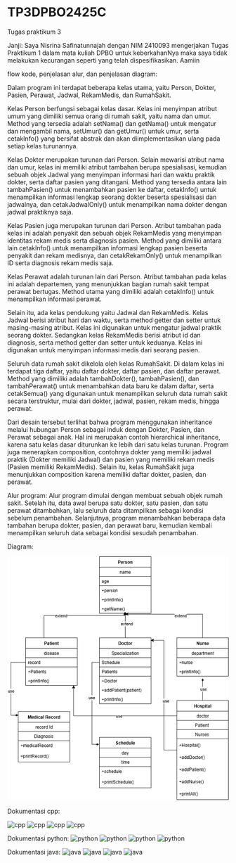 # TP3DPBO2425C
Tugas praktikum 3

Janji:
Saya Nisrina Safinatunnajah dengan NIM 2410093 mengerjakan Tugas Praktikum 1 dalam mata kuliah DPBO untuk keberkahanNya maka saya tidak melakukan kecurangan seperti yang telah dispesifikasikan. Aamiin

flow kode, penjelasan alur, dan penjelasan diagram:

Dalam program ini terdapat beberapa kelas utama, yaitu Person, Dokter, Pasien, Perawat, Jadwal, RekamMedis, dan RumahSakit.

Kelas Person berfungsi sebagai kelas dasar. Kelas ini menyimpan atribut umum yang dimiliki semua orang di rumah sakit, yaitu nama dan umur. Method yang tersedia adalah setNama() dan getNama() untuk mengatur dan mengambil nama, setUmur() dan getUmur() untuk umur, serta cetakInfo() yang bersifat abstrak dan akan diimplementasikan ulang pada setiap kelas turunannya.

Kelas Dokter merupakan turunan dari Person. Selain mewarisi atribut nama dan umur, kelas ini memiliki atribut tambahan berupa spesialisasi, kemudian sebuah objek Jadwal yang menyimpan informasi hari dan waktu praktik dokter, serta daftar pasien yang ditangani. Method yang tersedia antara lain tambahPasien() untuk menambahkan pasien ke daftar, cetakInfo() untuk menampilkan informasi lengkap seorang dokter beserta spesialisasi dan jadwalnya, dan cetakJadwalOnly() untuk menampilkan nama dokter dengan jadwal praktiknya saja.

Kelas Pasien juga merupakan turunan dari Person. Atribut tambahan pada kelas ini adalah penyakit dan sebuah objek RekamMedis yang menyimpan identitas rekam medis serta diagnosis pasien. Method yang dimiliki antara lain cetakInfo() untuk menampilkan informasi lengkap pasien beserta penyakit dan rekam medisnya, dan cetakRekamOnly() untuk menampilkan ID serta diagnosis rekam medis saja.

Kelas Perawat adalah turunan lain dari Person. Atribut tambahan pada kelas ini adalah departemen, yang menunjukkan bagian rumah sakit tempat perawat bertugas. Method utama yang dimiliki adalah cetakInfo() untuk menampilkan informasi perawat.

Selain itu, ada kelas pendukung yaitu Jadwal dan RekamMedis. Kelas Jadwal berisi atribut hari dan waktu, serta method getter dan setter untuk masing-masing atribut. Kelas ini digunakan untuk mengatur jadwal praktik seorang dokter. Sedangkan kelas RekamMedis berisi atribut id dan diagnosis, serta method getter dan setter untuk keduanya. Kelas ini digunakan untuk menyimpan informasi medis dari seorang pasien.

Seluruh data rumah sakit dikelola oleh kelas RumahSakit. Di dalam kelas ini terdapat tiga daftar, yaitu daftar dokter, daftar pasien, dan daftar perawat. Method yang dimiliki adalah tambahDokter(), tambahPasien(), dan tambahPerawat() untuk menambahkan data baru ke dalam daftar, serta cetakSemua() yang digunakan untuk menampilkan seluruh data rumah sakit secara terstruktur, mulai dari dokter, jadwal, pasien, rekam medis, hingga perawat.

Dari desain tersebut terlihat bahwa program menggunakan inheritance melalui hubungan Person sebagai induk dengan Dokter, Pasien, dan Perawat sebagai anak. Hal ini merupakan contoh hierarchical inheritance, karena satu kelas dasar diturunkan ke lebih dari satu kelas turunan. Program juga menerapkan composition, contohnya dokter yang memiliki jadwal praktik (Dokter memiliki Jadwal) dan pasien yang memiliki rekam medis (Pasien memiliki RekamMedis). Selain itu, kelas RumahSakit juga menunjukkan composition karena memiliki daftar dokter, pasien, dan perawat.

Alur program:
Alur program dimulai dengan membuat sebuah objek rumah sakit. Setelah itu, data awal berupa satu dokter, satu pasien, dan satu perawat ditambahkan, lalu seluruh data ditampilkan sebagai kondisi sebelum penambahan. Selanjutnya, program menambahkan beberapa data tambahan berupa dokter, pasien, dan perawat baru, kemudian kembali menampilkan seluruh data sebagai kondisi sesudah penambahan. 


Diagram:

![diagram](TP3.drawio.png)

Dokumentasi cpp:

![cpp](Screenshot1818.png)
![cpp](Screenshot1819.png)
![cpp](Screenshot1820.png)
![cpp](Screenshot1821.png)

Dokumentasi python:
![python](Screenshot1822.png)
![python](Screenshot1823.png)
![python](Screenshot1824.png)
![python](Screenshot1825.png)

Dokumentasi java: 
![java](Screenshot1826.png)
![java](Screenshot1827.png)
![java](Screenshot1828.png)
![java](Screenshot1829.png)

